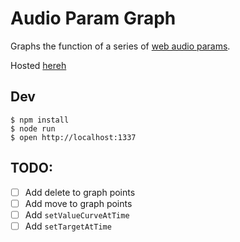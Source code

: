 # Audio Param Graph

Graphs the function of a series of [web audio params](https://developer.mozilla.org/en-US/docs/Web/API/AudioParam).

Hosted [hereh](http://briandunn.github.io/audio_param_graph)

## Dev

    $ npm install
    $ node run
    $ open http://localhost:1337

## TODO:

* [ ] Add delete to graph points
* [ ] Add move to graph points
* [ ] Add `setValueCurveAtTime`
* [ ] Add `setTargetAtTime`
